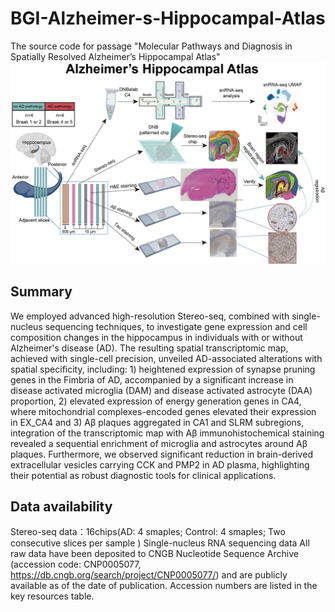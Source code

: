 # BGI-Alzheimer-s-Hippocampal-Atlas
The source code for passage "Molecular Pathways and Diagnosis in Spatially Resolved Alzheimer’s Hippocampal Atlas"
![image](https://github.com/qyTao185/BGI-Alzheimer-s-Hippocampal-Atlas/blob/main/workflow.png)
## Summary
We employed advanced high-resolution Stereo-seq, combined with single-nucleus sequencing techniques, to investigate gene expression and cell composition changes in the hippocampus in individuals with or without Alzheimer's disease (AD). The resulting spatial transcriptomic map, achieved with single-cell precision, unveiled AD-associated alterations with spatial specificity, including: 1) heightened expression of synapse pruning genes in the Fimbria of AD, accompanied by a significant increase in disease activated microglia (DAM) and disease activated astrocyte (DAA) proportion, 2) elevated expression of energy generation genes in CA4, where mitochondrial complexes-encoded genes elevated their expression in EX_CA4 and 3) Aβ plaques aggregated in CA1 and SLRM subregions, integration of the transcriptomic map with Aβ immunohistochemical staining revealed a sequential enrichment of microglia and astrocytes around Aβ plaques. Furthermore, we observed significant reduction in brain-derived extracellular vesicles carrying CCK and PMP2 in AD plasma, highlighting their potential as robust diagnostic tools for clinical applications.

## Data availability
Stereo-seq data：16chips(AD: 4 smaples; Control: 4 smaples;  Two consecutive slices per sample )
Single-nucleus RNA sequencing data 
All raw data have been deposited to CNGB Nucleotide Sequence Archive (accession code: CNP0005077, https://db.cngb.org/search/project/CNP0005077/) and are publicly available as of the date of publication. Accession numbers are listed in the key resources table. 
